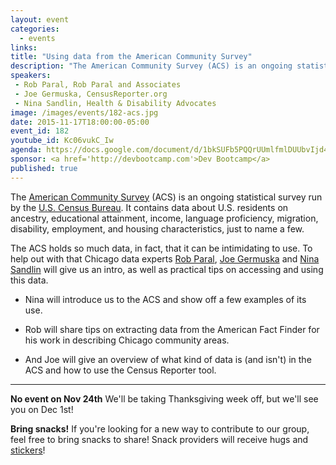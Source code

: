 ```yaml
---
layout: event
categories: 
  - events
links:
title: "Using data from the American Community Survey"
description: "The American Community Survey (ACS) is an ongoing statistical survey run by the U.S. Census Bureau. Chicago data experts Rob Paral, Joe Germuska and Nina Sandlin will give us an intro, as well as practical tips on accessing and using this data."
speakers:
 - Rob Paral, Rob Paral and Associates
 - Joe Germuska, CensusReporter.org
 - Nina Sandlin, Health & Disability Advocates
image: /images/events/182-acs.jpg
date: 2015-11-17T18:00:00-05:00
event_id: 182
youtube_id: Kc06vukC_Iw
agenda: https://docs.google.com/document/d/1bkSUFb5PQQrUUmlfmlDUUbvIjd4umpNZGoDMoMK3VHY/edit#
sponsor: <a href='http://devbootcamp.com'>Dev Bootcamp</a>
published: true
---
```


The [American Community Survey](https://www.census.gov/programs-surveys/acs/) (ACS) is an ongoing statistical survey run by the [U.S. Census Bureau](https://www.census.gov/programs-surveys/acs/). It contains data about U.S. residents on ancestry, educational attainment, income, language proficiency, migration, disability, employment, and housing characteristics, just to name a few.

The ACS holds so much data, in fact, that it can be intimidating to use. To help out with that Chicago data experts [Rob Paral](http://www.robparal.com/), [Joe Germuska](https://twitter.com/JoeGermuska) and [Nina Sandlin](https://twitter.com/nsandlin) will give us an intro, as well as practical tips on accessing and using this data.

* Nina will introduce us to the ACS and show off a few examples of its use.

* Rob will share tips on extracting data from the American Fact Finder for his work in describing Chicago community areas.

* And Joe will give an overview of what kind of data is (and isn't) in the ACS and how to use the Census Reporter tool.

---

**No event on Nov 24th** We'll be taking Thanksgiving week off, but we'll see you on Dec 1st!

**Bring snacks!** If you're looking for a new way to contribute to our group, feel free to bring snacks to share! Snack providers will receive hugs and [stickers](https://twitter.com/derekeder/status/628639976058585088)!